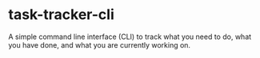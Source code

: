 # task-tracker-cli
A simple command line interface (CLI) to track what you need to do, what you have done, and what you are currently working on.
